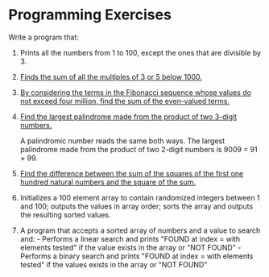 # Programming Exercises

Write a program that:

  1. Prints all the numbers from 1 to 100, except the ones that are divisible by 3.
  2. [Finds the sum of all the multiples of 3 or 5 below 1000.](https://projecteuler.net/problem=1)
  3. [By considering the terms in the Fibonacci sequence whose values do not exceed four million, find the sum of the even-valued terms.](https://projecteuler.net/problem=2)
  4. [Find the largest palindrome made from the product of two 3-digit numbers.](https://projecteuler.net/problem=4)
  
     A palindromic number reads the same both ways. The largest palindrome made from the product of two 2-digit numbers is 9009 = 91 × 99.

  5. [Find the difference between the sum of the squares of the first one hundred natural numbers and the square of the sum.](https://projecteuler.net/problem=6)

  6. Initializes a 100 element array to contain randomized integers between 1 and 100;  outputs the values in array order; sorts the array and outputs the resulting sorted values.

  7. A program that accepts a sorted array of numbers and a value to search and:
    - Performs a linear search and prints "FOUND at index = <index> with <count> elements tested" if the value exists in the array or "NOT FOUND"
    - Performs a binary search and prints "FOUND at index = <index> with <count> elements tested" if the values exists in the array or "NOT FOUND"

